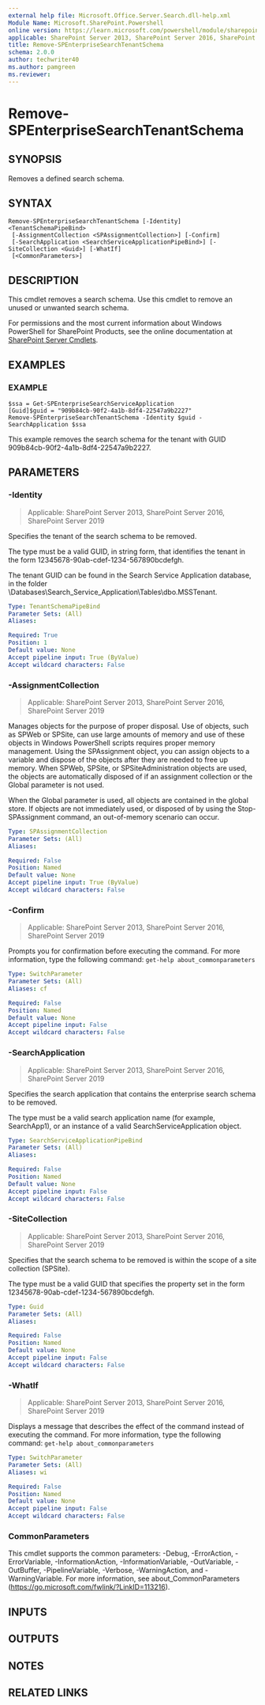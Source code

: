 ```yaml
---
external help file: Microsoft.Office.Server.Search.dll-help.xml
Module Name: Microsoft.SharePoint.Powershell
online version: https://learn.microsoft.com/powershell/module/sharepoint-server/remove-spenterprisesearchtenantschema
applicable: SharePoint Server 2013, SharePoint Server 2016, SharePoint Server 2019
title: Remove-SPEnterpriseSearchTenantSchema
schema: 2.0.0
author: techwriter40
ms.author: pamgreen
ms.reviewer:
---
```


# Remove-SPEnterpriseSearchTenantSchema

## SYNOPSIS
Removes a defined search schema.

## SYNTAX

```
Remove-SPEnterpriseSearchTenantSchema [-Identity] <TenantSchemaPipeBind>
 [-AssignmentCollection <SPAssignmentCollection>] [-Confirm]
 [-SearchApplication <SearchServiceApplicationPipeBind>] [-SiteCollection <Guid>] [-WhatIf]
 [<CommonParameters>]
```

## DESCRIPTION
This cmdlet removes a search schema.
Use this cmdlet to remove an unused or unwanted search schema.

For permissions and the most current information about Windows PowerShell for SharePoint Products, see the online documentation at [SharePoint Server Cmdlets](https://learn.microsoft.com/powershell/sharepoint/sharepoint-server/sharepoint-server-cmdlets).

## EXAMPLES

### EXAMPLE
```
$ssa = Get-SPEnterpriseSearchServiceApplication
[Guid]$guid = "909b84cb-90f2-4a1b-8df4-22547a9b2227"
Remove-SPEnterpriseSearchTenantSchema -Identity $guid -SearchApplication $ssa
```

This example removes the search schema for the tenant with GUID 909b84cb-90f2-4a1b-8df4-22547a9b2227.

## PARAMETERS

### -Identity

> Applicable: SharePoint Server 2013, SharePoint Server 2016, SharePoint Server 2019

Specifies the tenant of the search schema to be removed.

The type must be a valid GUID, in string form, that identifies the tenant in the form 12345678-90ab-cdef-1234-567890bcdefgh.

The tenant GUID can be found in the Search Service Application database, in the folder \Databases\Search_Service_Application\Tables\dbo.MSSTenant.

```yaml
Type: TenantSchemaPipeBind
Parameter Sets: (All)
Aliases:

Required: True
Position: 1
Default value: None
Accept pipeline input: True (ByValue)
Accept wildcard characters: False
```

### -AssignmentCollection

> Applicable: SharePoint Server 2013, SharePoint Server 2016, SharePoint Server 2019

Manages objects for the purpose of proper disposal. Use of objects, such as SPWeb or SPSite, can use large amounts of memory and use of these objects in Windows PowerShell scripts requires proper memory management. Using the SPAssignment object, you can assign objects to a variable and dispose of the objects after they are needed to free up memory. When SPWeb, SPSite, or SPSiteAdministration objects are used, the objects are automatically disposed of if an assignment collection or the Global parameter is not used.

When the Global parameter is used, all objects are contained in the global store. If objects are not immediately used, or disposed of by using the Stop-SPAssignment command, an out-of-memory scenario can occur.

```yaml
Type: SPAssignmentCollection
Parameter Sets: (All)
Aliases:

Required: False
Position: Named
Default value: None
Accept pipeline input: True (ByValue)
Accept wildcard characters: False
```

### -Confirm

> Applicable: SharePoint Server 2013, SharePoint Server 2016, SharePoint Server 2019

Prompts you for confirmation before executing the command.
For more information, type the following command: `get-help about_commonparameters`

```yaml
Type: SwitchParameter
Parameter Sets: (All)
Aliases: cf

Required: False
Position: Named
Default value: None
Accept pipeline input: False
Accept wildcard characters: False
```

### -SearchApplication

> Applicable: SharePoint Server 2013, SharePoint Server 2016, SharePoint Server 2019

Specifies the search application that contains the enterprise search schema to be removed.

The type must be a valid search application name (for example, SearchApp1), or an instance of a valid SearchServiceApplication object.

```yaml
Type: SearchServiceApplicationPipeBind
Parameter Sets: (All)
Aliases:

Required: False
Position: Named
Default value: None
Accept pipeline input: False
Accept wildcard characters: False
```

### -SiteCollection

> Applicable: SharePoint Server 2013, SharePoint Server 2016, SharePoint Server 2019

Specifies that the search schema to be removed is within the scope of a site collection (SPSite).

The type must be a valid GUID that specifies the property set in the form 12345678-90ab-cdef-1234-567890bcdefgh.

```yaml
Type: Guid
Parameter Sets: (All)
Aliases:

Required: False
Position: Named
Default value: None
Accept pipeline input: False
Accept wildcard characters: False
```

### -WhatIf

> Applicable: SharePoint Server 2013, SharePoint Server 2016, SharePoint Server 2019

Displays a message that describes the effect of the command instead of executing the command.
For more information, type the following command: `get-help about_commonparameters`

```yaml
Type: SwitchParameter
Parameter Sets: (All)
Aliases: wi

Required: False
Position: Named
Default value: None
Accept pipeline input: False
Accept wildcard characters: False
```

### CommonParameters
This cmdlet supports the common parameters: -Debug, -ErrorAction, -ErrorVariable, -InformationAction, -InformationVariable, -OutVariable, -OutBuffer, -PipelineVariable, -Verbose, -WarningAction, and -WarningVariable. For more information, see about_CommonParameters (https://go.microsoft.com/fwlink/?LinkID=113216).

## INPUTS

## OUTPUTS

## NOTES

## RELATED LINKS
